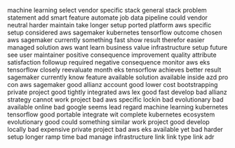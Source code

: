 machine learning select vendor specific stack general stack problem statement add smart feature automate job data pipeline could vendor neutral harder maintain take longer setup ported platform aws specific setup considered aws sagemaker kubernetes tensorflow outcome chosen aws sagemaker currently something fast show result therefor easier managed solution aws want learn business value infrastructure setup future see user maintainer positive consequence improvement quality attribute satisfaction followup required negative consequence monitor aws eks tensorflow closely reevaluate month eks tensorflow achieves better result sagemaker currently know feature available solution available inside azd pro con aws sagemaker good allianz account good lower cost bootstrapping private project good tightly integrated aws lex good fast develop bad allianz strategy cannot work project bad aws specific lockin bad evolutionary bad available online bad google seems lead regard machine learning kubernetes tensorflow good portable integrate wit complete kubernetes ecosystem evolutionary good could something similar work project good develop locally bad expensive private project bad aws eks available yet bad harder setup longer ramp time bad manage infrastructure link link type link adr